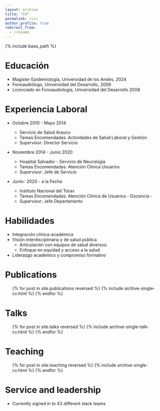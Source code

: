 ```yaml
---
layout: archive
title: "CV"
permalink: /cv/
author_profile: true
redirect_from:
  - /resume
---
```


{% include base_path %}

Educación
======
* Magíster Epidemiología, Universidad de los Andes, 2024
* Fonoaudiólogo, Universidad del Desarrollo, 2009
* Licenciado en Fonoaudiología, Universidad del Desarrollo 2008

Experiencia Laboral
======
* Octubre 2010 - Mayo 2014
  * Servicio de Salud Arauco
  * Tareas Encomendadas: Actividades de Salud Laboral y Gestión
  * Supervisor: Director Servicio

* Noviembre 2014 - Junio 2020
  * Hospital Salvador - Servicio de Neurología
  * Tareas Encomendadas: Atención Clínica Usuarios
  * Supervisor: Jefe de Servicio

* Junio- 2020 - a la Fecha
  * Instituto Nacional del Tórax
  * Tareas Encomendadas: Atención Clinica de Usuarios - Docencia - 
  * Supervisor: Jefe Departamento
  
Habilidades
======
* Integración clínica-académica
* Visión interdisciplinaria y de salud pública
  * Articulación con equipos de salud diversos:
  * Enfoque en equidad y acceso a la salud
* Liderazgo académico y compromiso formativo

Publications
======
  <ul>{% for post in site.publications reversed %}
    {% include archive-single-cv.html %}
  {% endfor %}</ul>
  
Talks
======
  <ul>{% for post in site.talks reversed %}
    {% include archive-single-talk-cv.html  %}
  {% endfor %}</ul>
  
Teaching
======
  <ul>{% for post in site.teaching reversed %}
    {% include archive-single-cv.html %}
  {% endfor %}</ul>
  
Service and leadership
======
* Currently signed in to 43 different slack teams
